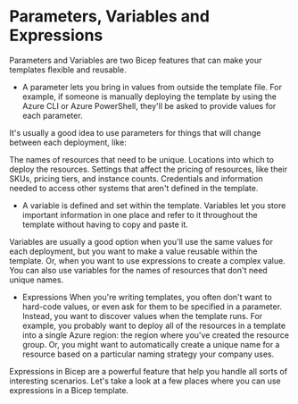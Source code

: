 # Parameters, Variables and Expressions

Parameters and Variables are two Bicep features that can make your templates flexible and reusable. 

- A parameter lets you bring in values from outside the template file. For example, if someone is manually deploying the template by using the Azure CLI or Azure PowerShell, they'll be asked to provide values for each parameter. 

It's usually a good idea to use parameters for things that will change between each deployment, like:

The names of resources that need to be unique.
Locations into which to deploy the resources.
Settings that affect the pricing of resources, like their SKUs, pricing tiers, and instance counts.
Credentials and information needed to access other systems that aren't defined in the template.

- A variable is defined and set within the template. Variables let you store important information in one place and refer to it throughout the template without having to copy and paste it.

Variables are usually a good option when you'll use the same values for each deployment, but you want to make a value reusable within the template. Or, when you want to use expressions to create a complex value. You can also use variables for the names of resources that don't need unique names.

- Expressions
When you're writing templates, you often don't want to hard-code values, or even ask for them to be specified in a parameter. Instead, you want to discover values when the template runs. For example, you probably want to deploy all of the resources in a template into a single Azure region: the region where you've created the resource group. Or, you might want to automatically create a unique name for a resource based on a particular naming strategy your company uses.

Expressions in Bicep are a powerful feature that help you handle all sorts of interesting scenarios. Let's take a look at a few places where you can use expressions in a Bicep template.